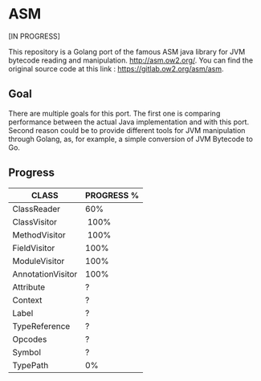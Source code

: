 # ASM

[IN PROGRESS]

This repository is a Golang port of the famous ASM java library for JVM bytecode reading and manipulation.
http://asm.ow2.org/. You can find the original source code at this link : https://gitlab.ow2.org/asm/asm.

## Goal
There are multiple goals for this port. The first one is comparing performance between the actual Java implementation and with this port.
Second reason could be to provide different tools for JVM manipulation through Golang, as, for example, a simple conversion of JVM Bytecode to Go.

## Progress

| CLASS | PROGRESS % |
| ----- | ---------- |
| ClassReader | 60% |
| ClassVisitor | 100% |
| MethodVisitor | 100% |
| FieldVisitor | 100% |
| ModuleVisitor | 100% |
| AnnotationVisitor | 100% |
| Attribute | ? |
| Context | ? |
| Label | ? |
| TypeReference | ? |
| Opcodes | ? |
| Symbol | ? |
| TypePath | 0% |
